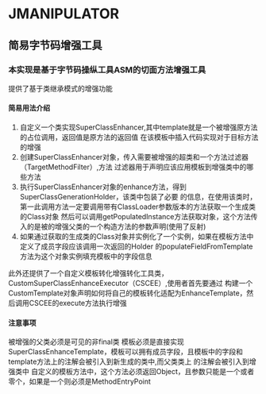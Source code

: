 # JMANIPULATOR

## 简易字节码增强工具

### 本实现是基于字节码操纵工具ASM的切面方法增强工具

提供了基于类继承模式的增强功能


#### 简易用法介绍

1. 自定义一个类实现SuperClassEnhancer,其中template就是一个被增强原方法的占位调用，返回值是原方法的返回值
在该模板中插入代码实现对于目标方法的增强
2. 创建SuperClassEnhancer对象，传入需要被增强的超类和一个方法过滤器（TargetMethodFilter）,方法
过滤器用于声明应该应用模板到增强类中的哪些方法
3. 执行SuperClassEnhancer对象的enhance方法，得到SuperClassGenerationHolder，该类中包装了必要
的信息，在使用该类时，第一此调用方法一定要调用带有ClassLoader参数版本的方法获取一个生成类的Class对象
然后可以调用getPopulatedInstance方法获取对象，这个方法传入的是被的增强父类的一个构造方法的参数声明(使用了反射)
4. 如果通过获取的生成类的Class对象并实例化了一个实例，如果在模板方法中定义了成员字段应该调用一次返回的Holder
的populateFieldFromTemplate方法为这个对象实例填充模板中的字段信息


此外还提供了一个自定义模板转化增强转化工具类，CustomSuperClassEnhanceExecutor（CSCEE）,使用者首先要通过
构建一个CustomTemplate对象声明如何将自己的模板转化适配为EnhanceTemplate，然后调用CSCEE的execute方法执行增强


#### 注意事项
被增强的父类必须是可见的非final类
模板必须是直接实现SuperClassEnhanceTemplate，模板可以拥有成员字段，且模板中的字段和template方法上的注解会被引入到新生成的类中,而父类类上
的注解会被引入到增强类中
自定义的模板方法中，这个方法必须返回Object，且参数只能是一个或者零个，如果是一个则必须是MethodEntryPoint

